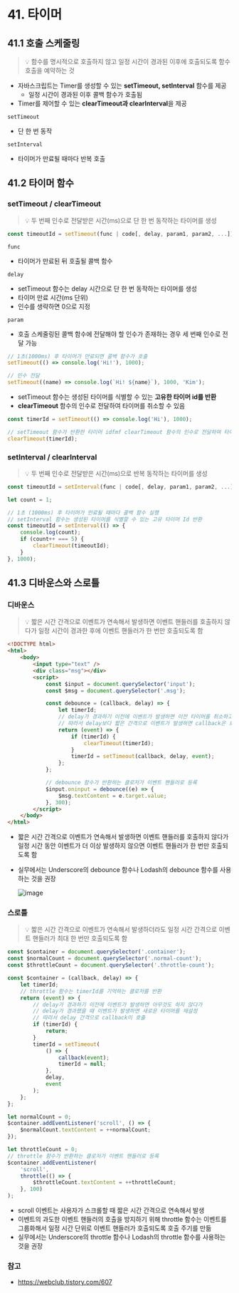 # 41. 타이머

## 41.1 호출 스케줄링

> 💡 함수를 명시적으로 호출하지 않고 일정 시간이 경과된 이후에 호출되도록 함수 호출을 예약하는 것

- 자바스크립트는 Timer를 생성할 수 있는 **setTimeout, setInterval** 함수를 제공
  - 일정 시간이 경과된 이후 콜백 함수가 호출됨
- Timer를 제어할 수 있는 **clearTimeout과 clearInterval**을 제공

`setTimeout`

- 단 한 번 동작

`setInterval`

- 타이머가 만료될 때마다 반복 호출

## 41.2 타이머 함수

### setTimeout / clearTimeout

> 💡 두 번째 인수로 전달받은 시간(ms)으로 단 한 번 동작하는 타이머를 생성

```js
const timeoutId = setTimeout(func | code[, delay, param1, param2, ...]);
```

`func`

- 타이머가 만료된 뒤 호출될 콜백 함수

`delay`

- setTimeout 함수는 delay 시간으로 단 한 번 동작하는 타이머를 생성
- 타이머 만료 시간(ms 단위)
- 인수를 생략하면 0으로 지정

`param`

- 호출 스케줄링된 콜백 함수에 전달해야 할 인수가 존재하는 경우 세 번째 인수로 전달 가능

```js
// 1초(1000ms) 후 타이머가 만료되면 콜백 함수가 호출
setTimeout(() => console.log('Hi!'), 1000);

// 인수 전달
setTimeout((name) => console.log(`Hi! ${name}`), 1000, 'Kim');
```

- setTimeout 함수는 생성된 타이머를 식별할 수 있는 **고유한 타이머 id를 반환**
- **clearTimeout** 함수의 인수로 전달하여 타이머를 취소할 수 있음

```js
const timerId = setTimeout(() => console.log('Hi'), 1000);

// setTimeout 함수가 반환한 타이머 idfmf clearTimeout 함수의 인수로 전달하여 타이머 취소
clearTimeout(timerId);
```

### setInterval / clearInterval

> 💡 두 번째 인수로 전달받은 시간(ms)으로 반복 동작하는 타이머를 생성

```js
const timeoutId = setInterval(func | code[, delay, param1, param2, ...]);
```

```js
let count = 1;

// 1초 (1000ms) 후 타이머가 만료될 때마다 콜백 함수 실행
// setInterval 함수는 생성된 타이머를 식별할 수 있는 고유 타이머 Id 반환
const timeoutId = setInterval(() => {
	console.log(count);
	if (count++ === 5) {
		clearTimeout(timeoutId);
	}
}, 1000);
```

## 41.3 디바운스와 스로틀

### 디바운스

> 💡 짧은 시간 간격으로 이벤트가 연속해서 발생하면 이벤트 핸들러를 호출하지 않다가 일정 시간이 경과한 후에 이벤트 핸들러가 한 번만 호출되도록 함

```html
<!DOCTYPE html>
<html>
	<body>
		<input type="text" />
		<div class="msg"></div>
		<script>
			const $input = document.querySelector('input');
			const $msg = document.querySelector('.msg');

			const debounce = (callback, delay) => {
				let timerId;
				// delay가 경과하기 이전에 이벤트가 발생하면 이전 타이머를 취소하고 새로운 타이머 재설정
				// 따라서 delay보다 짧은 간격으로 이벤트가 발생하면 callback은 호출되지 않음
				return (event) => {
					if (timerId) {
						clearTimeout(timerId);
					}
					timerId = setTimeout(callback, delay, event);
				};
			};

			// debounce 함수가 반환하는 클로저가 이벤트 핸들러로 등록
			$input.oninput = debounce((e) => {
				$msg.textContent = e.target.value;
			}, 300);
		</script>
	</body>
</html>
```

- 짧은 시간 간격으로 이벤트가 연속해서 발생하면 이벤트 핸들러를 호출하지 않다가 일정 시간 동안 이벤트가 더 이상 발생하지 않으면 이벤트 핸들러가 한 번만 호출되도록 함
- 실무에서는 Underscore의 debounce 함수나 Lodash의 debounce 함수를 사용하는 것을 권장

  ![image](https://user-images.githubusercontent.com/55246584/149948748-f9cc8b33-9503-45f4-975f-9edb6f409e27.png)

### 스로틀

> 💡 짧은 시간 간격으로 이벤트가 연속해서 발생하더라도 일정 시간 간격으로 이벤트 핸들러가 최대 한 번만 호출되도록 함

```js
const $container = document.querySelector('.container');
const $normalCount = document.querySelector('.normal-count');
const $throttleCount = document.querySelector('.throttle-count');

const $container = (callback, delay) => {
	let timerId;
	// throttle 함수는 timerId를 기억하는 클로저를 반환
	return (event) => {
		// delay가 경과하기 이전에 이벤트가 발생하면 아무것도 하지 않다가
		// delay가 경과했을 때 이벤트가 발생하면 새로운 타이머를 재설정
		// 따라서 delay 간격으로 callback이 호출
		if (timerId) {
			return;
		}
		timerId = setTimeout(
			() => {
				callback(event);
				timerId = null;
			},
			delay,
			event
		);
	};
};

let normalCount = 0;
$container.addEventListener('scroll', () => {
	$normalCount.textContent = ++normalCount;
});

let throttleCount = 0;
// throttle 함수가 반환하는 클로저가 이벤트 핸들러로 등록
$container.addEventListener(
	'scroll',
	throttle(() => {
		$throttleCount.textContent = ++throttleCount;
	}, 100)
);
```

- scroll 이벤트는 사용자가 스크롤할 때 짧은 시간 간격으로 연속해서 발생
- 이벤트의 과도한 이벤트 핸들러의 호출을 방지하기 위해 throttle 함수는 이벤트를 그룹화해서 일정 시간 단위로 이벤트 핸들러가 호출되도록 호출 주기를 만듦
- 실무에서는 Underscore의 throttle 함수나 Lodash의 throttle 함수를 사용하는 것을 권장

### 참고

- https://webclub.tistory.com/607
